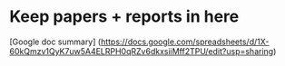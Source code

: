 # Keep papers + reports in here

[Google doc summary] (https://docs.google.com/spreadsheets/d/1X-60kQmzv1QyK7uw5A4ELRPH0qRZv6dkxsiiMff2TPU/edit?usp=sharing)